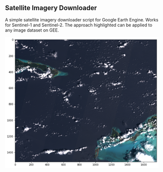 ## Satellite Imagery Downloader

A simple satellite imagery downloader script for Google Earth Engine. Works for Sentinel-1 and Sentinel-2. The approach highlighted can be applied to any image dataset on GEE.

![A sample run](image.png)
